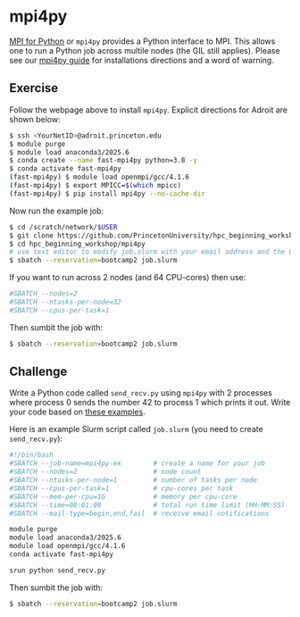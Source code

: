 # mpi4py

[MPI for Python](https://mpi4py.readthedocs.io/en/stable/index.html) or `mpi4py` provides a Python interface to MPI. This allows one to run a Python job across multile nodes (the GIL still applies). Please see our [mpi4py guide](https://researchcomputing.princeton.edu/support/knowledge-base/mpi4py) for installations directions and a word of warning.

## Exercise

Follow the webpage above to install `mpi4py`. Explicit directions for Adroit are shown below:

```bash
$ ssh <YourNetID>@adroit.princeton.edu
$ module purge
$ module load anaconda3/2025.6
$ conda create --name fast-mpi4py python=3.8 -y
$ conda activate fast-mpi4py
(fast-mpi4py) $ module load openmpi/gcc/4.1.6
(fast-mpi4py) $ export MPICC=$(which mpicc)
(fast-mpi4py) $ pip install mpi4py --no-cache-dir
```

Now run the example job:

```bash
$ cd /scratch/network/$USER
$ git clone https://github.com/PrincetonUniversity/hpc_beginning_workshop.git
$ cd hpc_beginning_workshop/mpi4py
# use text editor to modify job.slurm with your email address and the Open MPI version (e.g., 4.1.6)
$ sbatch --reservation=bootcamp2 job.slurm
```

If you want to run across 2 nodes (and 64 CPU-cores) then use:

```bash
#SBATCH --nodes=2
#SBATCH --ntasks-per-node=32
#SBATCH --cpus-per-task=1
```

Then sumbit the job with:

```bash
$ sbatch --reservation=bootcamp2 job.slurm
```

## Challenge

Write a Python code called `send_recv.py` using `mpi4py` with 2 processes where process 0 sends the number 42 to process 1 which prints it out. Write your code based on [these examples](https://mpi4py.readthedocs.io/en/stable/tutorial.html#point-to-point-communication).

Here is an example Slurm script called `job.slurm` (you need to create `send_recv.py`):

```bash
#!/bin/bash
#SBATCH --job-name=mpi4py-ex        # create a name for your job
#SBATCH --nodes=2                   # node count
#SBATCH --ntasks-per-node=1         # number of tasks per node
#SBATCH --cpus-per-task=1           # cpu-cores per task
#SBATCH --mem-per-cpu=1G            # memory per cpu-core
#SBATCH --time=00:01:00             # total run time limit (HH:MM:SS)
#SBATCH --mail-type=begin,end,fail  # receive email notifications

module purge
module load anaconda3/2025.6
module load openmpi/gcc/4.1.6
conda activate fast-mpi4py

srun python send_recv.py
```

Then sumbit the job with:

```bash
$ sbatch --reservation=bootcamp2 job.slurm
```
